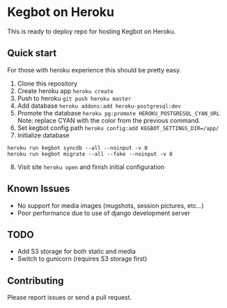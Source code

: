 # Kegbot on Heroku

This is ready to deploy repo for hosting Kegbot on Heroku.

## Quick start

For those with heroku experience this should be pretty easy.

1. Clone this repository
2. Create heroku app `heroku create`
3. Push to heroku `git push heroku master`
4. Add database `heroku addons:add heroku-postgresql:dev`
5. Promote the database `heroku pg:promote HEROKU_POSTGRESQL_CYAN_URL` Note: replace CYAN with the color from the previous command.
6. Set kegbot config path `heroku config:add KEGBOT_SETTINGS_DIR=/app/`
7. Initialize database

````
heroku run kegbot syncdb --all --noinput -v 0
heroku run kegbot migrate --all --fake --noinput -v 0
````

8. Visit site `heroku open` and finish initial configuration

## Known Issues

* No support for media images (mugshots, session pictures, etc...)
* Poor performance due to use of django development server

## TODO

* Add S3 storage for both static and media
* Switch to gunicorn (requires S3 storage first)

## Contributing

Please report issues or send a  pull request.

